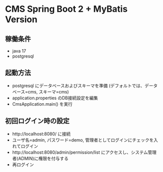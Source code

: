 # CMS Spring Boot 2 + MyBatis Version

## 稼働条件

- java 17
- postgresql

## 起動方法

- postgresql にデータベースおよびスキーマを準備 (デフォルトでは、データベース=cms, スキーマ=cms)
- application.properties のDB接続設定を編集
- CmsApplication.main() を実行

## 初回ログイン時の設定

- http://localhost:8080/ に接続
- ユーザ名=admin, パスワード=demo, 管理者としてログインにチェックを入れてログイン
- http://localhost:8080/admin/permission/list にアクセスし、システム管理者(ADMIN)に権限を付与する
- 再ログイン

